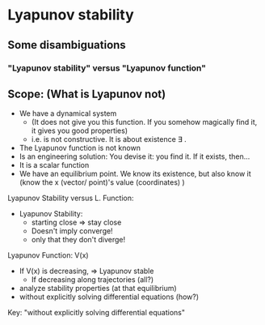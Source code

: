 # Lyapunov stability

## Some disambiguations
### "Lyapunov stability" versus "Lyapunov function"

## Scope: (What is Lyapunov not)
* We have a dynamical system
    * (It does not give you this function. If you somehow magically find it, it gives you good properties)
    * i.e. is not constructive. It is about existence ∃ .
* The Lyapunov function is not known
* Is an engineering solution: You devise it: you find it. If it exists, then...
* It is a scalar function
* We have an equilibrium point. We know its existence, but also know it (know the x (vector/ point)'s value (coordinates) )

Lyapunov Stability versus L. Function:
* Lyapunov Stability:
   * starting close => stay close
   * Doesn't imply converge!
   * only that they don't diverge!

Lyapunov Function: V(x)
* If V(x) is decreasing, => Lyapunov stable
     * If decreasing along trajectories (all?)
* analyze stability properties (at that equilibrium)
* without explicitly solving differential equations (how?)


Key: "without explicitly solving differential equations"

